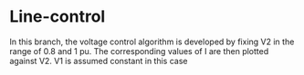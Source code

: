 # Line-control
In this branch, the voltage control algorithm is developed by fixing V2 in the range of 0.8 and 1 pu. The corresponding values of I are then plotted against V2. V1 is assumed constant in this case
